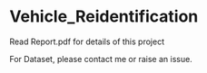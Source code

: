 # Vehicle_Reidentification
Read Report.pdf for details of this project

For Dataset, please contact me or raise an issue.

